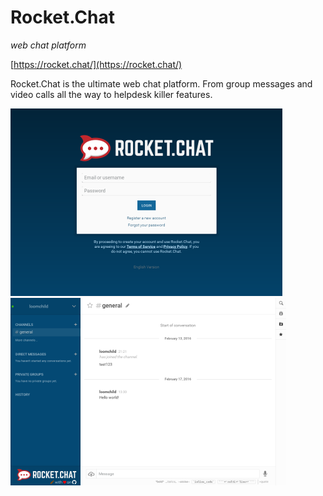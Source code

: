# Rocket.Chat 
_web chat platform_

[https://rocket.chat/](https://rocket.chat/)

Rocket.Chat is the ultimate web chat platform.
From group messages and video calls all the way to helpdesk killer features.

[![](screenshots/0_rocketchat_login_small.png)](screenshots/0_rocketchat_login.png) [![](screenshots/1_rocketchat_channel_small.png)](screenshots/1_rocketchat_channel.png)

